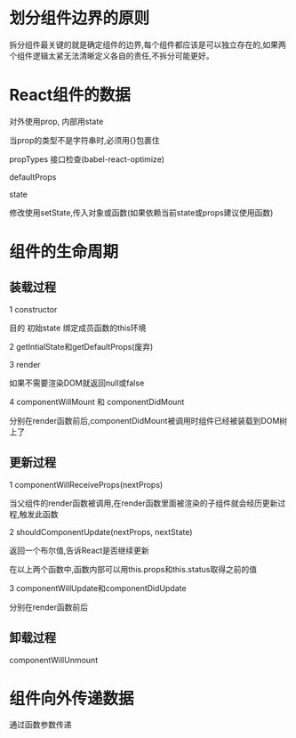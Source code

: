 # 划分组件边界的原则

拆分组件最关键的就是确定组件的边界,每个组件都应该是可以独立存在的,如果两个组件逻辑太紧无法清晰定义各自的责任,不拆分可能更好。

# React组件的数据

对外使用prop, 内部用state

当prop的类型不是字符串时,必须用{}包裹住

propTypes 接口检查(babel-react-optimize)

defaultProps

state

修改使用setState,传入对象或函数(如果依赖当前state或props建议使用函数)

# 组件的生命周期

## 装载过程

1 constructor

目的 初始state 绑定成员函数的this环境

2 getIntialState和getDefaultProps(废弃)

3 render

如果不需要渲染DOM就返回null或false

4 componentWillMount 和 componentDidMount

分别在render函数前后,componentDidMount被调用时组件已经被装载到DOM树上了

## 更新过程

1 componentWillReceiveProps(nextProps)

当父组件的render函数被调用,在render函数里面被渲染的子组件就会经历更新过程,触发此函数

2 shouldComponentUpdate(nextProps, nextState)

返回一个布尔值,告诉React是否继续更新

在以上两个函数中,函数内部可以用this.props和this.status取得之前的值

3 componentWillUpdate和componentDidUpdate

分别在render函数前后

## 卸载过程

componentWillUnmount

# 组件向外传递数据

通过函数参数传递



